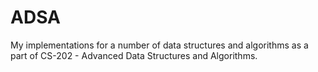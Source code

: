 # ADSA
My implementations for a number of data structures and algorithms as a part of CS-202 - Advanced Data Structures and Algorithms.
